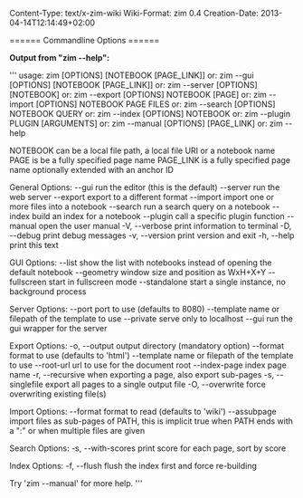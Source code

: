 Content-Type: text/x-zim-wiki
Wiki-Format: zim 0.4
Creation-Date: 2013-04-14T12:14:49+02:00

====== Commandline Options ======

**Output from "zim --help":**

'''
usage: zim [OPTIONS] [NOTEBOOK [PAGE_LINK]]
   or: zim --gui [OPTIONS] [NOTEBOOK [PAGE_LINK]]
   or: zim --server [OPTIONS] [NOTEBOOK]
   or: zim --export [OPTIONS] NOTEBOOK [PAGE]
   or: zim --import [OPTIONS] NOTEBOOK PAGE FILES
   or: zim --search [OPTIONS] NOTEBOOK QUERY
   or: zim --index  [OPTIONS] NOTEBOOK
   or: zim --plugin PLUGIN [ARGUMENTS]
   or: zim --manual [OPTIONS] [PAGE_LINK]
   or: zim --help

NOTEBOOK can be a local file path, a local file URI or a notebook name
PAGE is be a fully specified page name
PAGE_LINK is a fully specified page name optionally extended with an anchor ID

General Options:
  --gui             run the editor (this is the default)
  --server          run the web server
  --export          export to a different format
  --import          import one or more files into a notebook
  --search          run a search query on a notebook
  --index           build an index for a notebook
  --plugin          call a specific plugin function
  --manual          open the user manual
  -V, --verbose     print information to terminal
  -D, --debug       print debug messages
  -v, --version     print version and exit
  -h, --help        print this text

GUI Options:
  --list            show the list with notebooks instead of
                    opening the default notebook
  --geometry        window size and position as WxH+X+Y
  --fullscreen      start in fullscreen mode
  --standalone      start a single instance, no background process

Server Options:
  --port            port to use (defaults to 8080)
  --template        name or filepath of the template to use
  --private         serve only to localhost
  --gui             run the gui wrapper for the server

Export Options:
  -o, --output      output directory (mandatory option)
  --format          format to use (defaults to 'html')
  --template        name or filepath of the template to use
  --root-url        url to use for the document root
  --index-page      index page name
  -r, --recursive   when exporting a page, also export sub-pages
  -s, --singlefile  export all pages to a single output file
  -O, --overwrite   force overwriting existing file(s)

Import Options:
  --format          format to read (defaults to 'wiki')
  --assubpage       import files as sub-pages of PATH, this is implicit true
                    when PATH ends with a ":" or when multiple files are given

Search Options:
  -s, --with-scores print score for each page, sort by score

Index Options:
  -f, --flush       flush the index first and force re-building

Try 'zim --manual' for more help.
'''

